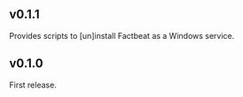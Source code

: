 v0.1.1
------
Provides scripts to [un]install Factbeat as a Windows service.

v0.1.0
------
First release.
